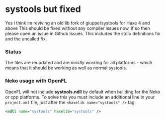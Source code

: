 systools but fixed
========

Yes i think im reviving an old lib
fork of giuppe/systools for Haxe 4 and above
This should be fixed without any compiler issues now, if so then please open an issue in Github Issues.
This includes the stdio definitions fix and the uncalled fix.

### Status ###
The files are reupdated and are _mostly working_ for all platforms - which means that it should be working as well as normal systools.

### Neko usage with OpenFL ###
OpenFL will not include **systools.ndll** by default when building for the Neko or cpp platforms. To solve this you must include an additional line in your `project.xml` file, just after the `<haxelib name="systools" />` tag:
```xml
<ndll name="systools" haxelib="systools" />
```
